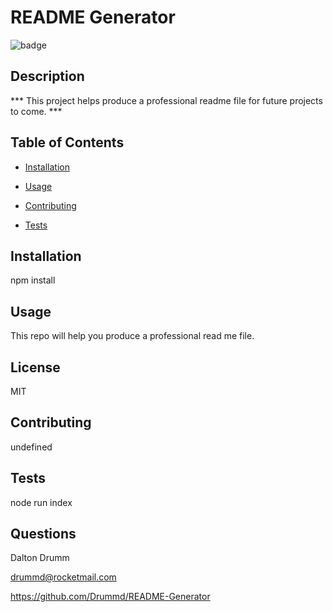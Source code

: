 # README Generator
  ![badge](https://img.shields.io/badge/BADGE-MIT-red.svg)

   
  ## Description

 *** This project helps produce a professional readme file for future projects to come. ***

  ## Table of Contents
  * [Installation](#installation)
  * [Usage](#usage)

  * [Contributing](#contributing)
  * [Tests](#tests)

  ## Installation
   npm install

  ## Usage
   This repo will help you produce a professional read me file.

  ## License
   MIT

  ## Contributing
   undefined

  ## Tests
   node run index

  ## Questions
   Dalton Drumm 


   drummd@rocketmail.com 

   
   https://github.com/Drummd/README-Generator 
  

  

